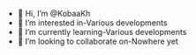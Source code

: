 - 👋 Hi, I’m @KobaaKh
- 👀 I’m interested in-Various developments
- 🌱 I’m currently learning-Various developments
- 💞️ I’m looking to collaborate on-Nowhere yet
<!---
KobaaKh/KobaaKh is a ✨ special ✨ repository because its `README.md` (this file) appears on your GitHub profile.
You can click the Preview link to take a look at your changes.
--->
